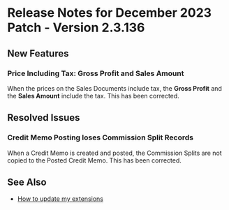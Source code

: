 # Release Notes for December 2023 Patch - Version 2.3.136

## New Features

### Price Including Tax: Gross Profit and Sales Amount

When the prices on the Sales Documents include tax, the **Gross Profit** and the **Sales Amount** include the tax. This has been corrected.

## Resolved Issues

### Credit Memo Posting loses Commission Split Records

When a Credit Memo is created and posted, the Commission Splits are not copied to the Posted Credit Memo. This has been corrected.

## See Also

- [How to update my extensions](../faq-index.md#i-want-to-update-my-version-of-nav-x-commission-management)
